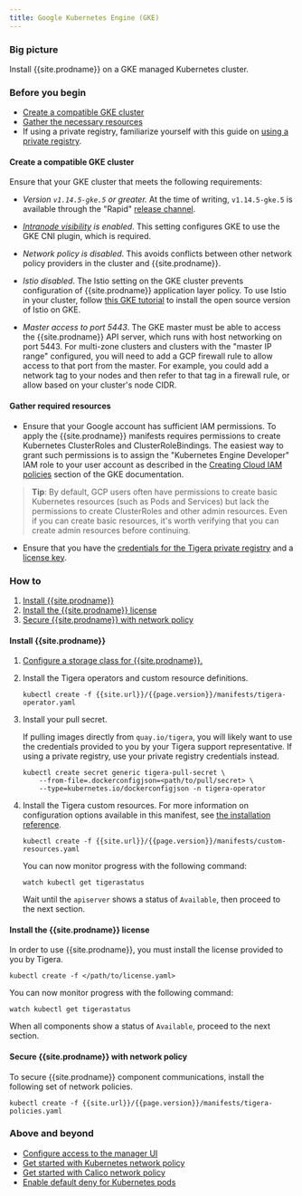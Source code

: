 ```yaml
---
title: Google Kubernetes Engine (GKE)
---
```


### Big picture

Install {{site.prodname}} on a GKE managed Kubernetes cluster.

### Before you begin

- [Create a compatible GKE cluster](#create-a-compatible-gke-cluster)
- [Gather the necessary resources](#gather-required-resources)
- If using a private registry, familiarize yourself with this guide on [using a private registry]({{site.baseurl}}/{{page.version}}/getting-started/private-registry).

#### Create a compatible GKE cluster

Ensure that your GKE cluster that meets the following requirements:

  - *Version `v1.14.5-gke.5` or greater.* At the time of writing, `v1.14.5-gke.5` is available through the "Rapid" [release channel](https://cloud.google.com/kubernetes-engine/docs/concepts/release-channels).

  - *[Intranode visibility](https://cloud.google.com/kubernetes-engine/docs/how-to/intranode-visibility) is enabled*.  This setting configures GKE to use the GKE CNI plugin, which is required.

  - *Network policy is disabled*. This avoids conflicts between other network policy providers in the cluster and {{site.prodname}}.

  - *Istio disabled*. The Istio setting on the GKE cluster prevents configuration of {{site.prodname}} application layer policy. To use Istio in your cluster, follow [this GKE tutorial](https://cloud.google.com/kubernetes-engine/docs/tutorials/installing-istio) to install the open source version of Istio on GKE.

  - *Master access to port 5443*. The GKE master must be able to access the {{site.prodname}} API server, which runs with host networking on port 5443.  For multi-zone clusters and clusters with the "master IP range" configured, you will need to add a GCP firewall rule to allow access to that port from the master.  For example, you could add a network tag to your nodes and then refer to that tag in a firewall rule, or allow based on your cluster's node CIDR.

#### Gather required resources

- Ensure that your Google account has sufficient IAM permissions.  To apply the {{site.prodname}} manifests requires permissions to create Kubernetes ClusterRoles and ClusterRoleBindings.  The easiest way to grant such permissions is to assign the "Kubernetes Engine Developer" IAM role to your user account as described in the [Creating Cloud IAM policies](https://cloud.google.com/kubernetes-engine/docs/how-to/iam) section of the GKE documentation.

> **Tip**: By default, GCP users often have permissions to create basic Kubernetes resources (such as Pods and Services) but lack the permissions to create ClusterRoles and other admin resources.  Even if you can create basic resources, it's worth verifying that you can create admin resources before continuing.

- Ensure that you have the [credentials for the Tigera private registry](/{{page.version}}/getting-started/#obtain-the-private-registry-credentials) and a [license key](/{{page.version}}/getting-started/#obtain-a-license-key).

### How to

1. [Install {{site.prodname}}](#install-calico-enterprise)
1. [Install the {{site.prodname}} license](#install-the-calico-enterprise-license)
1. [Secure {{site.prodname}} with network policy](#secure-calico-enterprise-with-network-policy)

#### Install {{site.prodname}}

1. [Configure a storage class for {{site.prodname}}.](/{{page.version}}/getting-started/create-storage)

1. Install the Tigera operators and custom resource definitions.

   ```
   kubectl create -f {{site.url}}/{{page.version}}/manifests/tigera-operator.yaml
   ```

1. Install your pull secret.

   If pulling images directly from `quay.io/tigera`, you will likely want to use the credentials provided to you by your Tigera support representative. If using a private registry, use your private registry credentials instead.

   ```
   kubectl create secret generic tigera-pull-secret \
       --from-file=.dockerconfigjson=<path/to/pull/secret> \
       --type=kubernetes.io/dockerconfigjson -n tigera-operator
   ```

1. Install the Tigera custom resources. For more information on configuration options available in this manifest, see [the installation reference](/{{page.version}}/reference/installation/api).

   ```
   kubectl create -f {{site.url}}/{{page.version}}/manifests/custom-resources.yaml
   ```

   You can now monitor progress with the following command:

   ```
   watch kubectl get tigerastatus
   ```

   Wait until the `apiserver` shows a status of `Available`, then proceed to the next section.

#### Install the {{site.prodname}} license

In order to use {{site.prodname}}, you must install the license provided to you by Tigera.

```
kubectl create -f </path/to/license.yaml>
```

You can now monitor progress with the following command:

```
watch kubectl get tigerastatus
```

When all components show a status of `Available`, proceed to the next section.


#### Secure {{site.prodname}} with network policy

To secure {{site.prodname}} component communications, install the following set of network policies.

```
kubectl create -f {{site.url}}/{{page.version}}/manifests/tigera-policies.yaml
```

### Above and beyond

- [Configure access to the manager UI](/{{page.version}}/getting-started/access-the-manager)
- [Get started with Kubernetes network policy]({{site.url}}/{{page.version}}/security/kubernetes-network-policy)
- [Get started with Calico network policy]({{site.url}}/{{page.version}}/security/calico-network-policy)
- [Enable default deny for Kubernetes pods]({{site.url}}/{{page.version}}/security/kubernetes-default-deny)
